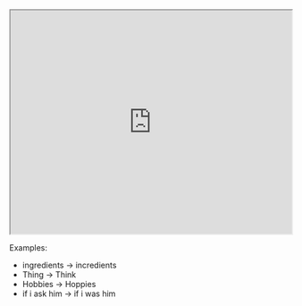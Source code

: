 ---
---



<iframe src="https://twitframe.com/show?url=https://twitter.com/nerdymedzebra/status/1384312905957445638?s=20" width="100%" height="400px"></iframe>

Examples: 
- ingredients -> incredients
- Thing -> Think 
- Hobbies -> Hoppies
- if i ask him -> if i was him